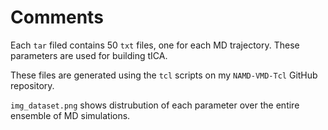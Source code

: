 # Comments

Each `tar` filed contains 50 `txt` files, one for each MD trajectory. 
These parameters are used for building tICA.
</br >

These files are generated using the `tcl` scripts on my `NAMD-VMD-Tcl` GitHub repository. 
</br >

`img_dataset.png` shows distrubution of each parameter over the entire ensemble of MD simulations.

